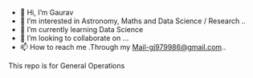 - 👋 Hi, I’m Gaurav 
- 👀 I’m interested in Astronomy, Maths and Data Science / Research ..
- 🌱 I’m currently learning Data Science 
- 💞️ I’m looking to collaborate on ... 
- 📫 How to reach me .Through my Mail-gj979986@gmail.com..

This repo is for General Operations
<!---
Gaurav1111111/Gaurav1111111 is a ✨ special ✨ repository because its `README.md` (this file) appears on your GitHub profile.
You can click the Preview link to take a look at your changes.
--->
